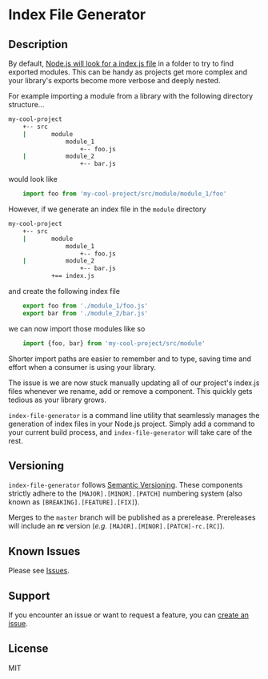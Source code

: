 # Index File Generator

## Description

By default, [Node.js will look for a index.js file](https://nodejs.org/api/modules.html#modules_folders_as_modules) in a folder to try to find exported modules. This can be handy as projects get more complex and your library's exports become more verbose and deeply nested.

For example importing a module from a library with the following directory structure...

```bash
my-cool-project
    +-- src
    |       module
                module_1
                    +-- foo.js
    |           module_2
                    +-- bar.js
```

would look like

```javascript
    import foo from 'my-cool-project/src/module/module_1/foo'
```

However, if we generate an index file in the `module` directory

```bash
my-cool-project
    +-- src
    |       module
                module_1
                    +-- foo.js
    |           module_2
                    +-- bar.js
            +== index.js
```

and create the following index file

```javascript
    export foo from './module_1/foo.js'
    export bar from './module_2/bar.js'
```

we can now import those modules like so

```javascript
    import {foo, bar} from 'my-cool-project/src/module'
```

Shorter import paths are easier to remember and to type, saving time and effort when a consumer is using your library.

The issue is we are now stuck manually updating all of our project's index.js files whenever we rename, add or remove a component. This quickly gets tedious as your library grows.

`index-file-generator` is a command line utility that seamlessly manages the generation of index files in your Node.js project. Simply add a command to your current build process, and `index-file-generator` will take care of the rest.

## Versioning

`index-file-generator` follows [Semantic Versioning](https://semver.org/). These components strictly adhere to the `[MAJOR].[MINOR].[PATCH]` numbering system (also known as `[BREAKING].[FEATURE].[FIX]`).

Merges to the `master` branch will be published as a prerelease. Prereleases will include an **rc** version (_e.g._ `[MAJOR].[MINOR].[PATCH]-rc.[RC]`).

## Known Issues

Please see [Issues](https://github.com/mobot11/index-file-generator/issues).

## Support

If you encounter an issue or want to request a feature, you can [create an issue](https://github.com/mobot11/index-file-generator/issues/new).

## License

MIT